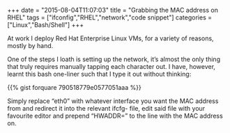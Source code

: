 +++
date = "2015-08-04T11:07:03"
title = "Grabbing the MAC address on RHEL"
tags = ["ifconfig","RHEL","network","code snippet"]
categories = ["Linux","Bash/Shell"]
+++

At work I deploy Red Hat Enterprise Linux VMs, for a variety of reasons, mostly by hand. 
 
One of the steps I loath is setting up the network, it’s almost the only thing that truly requires manually tapping each character out. I have, however, learnt this bash one-liner such that I type it out without thinking: 
 
{{% gist forquare 790518779e0577051aaa %}}
 
Simply replace “eth0” with whatever interface you want the MAC address from and redirect it into the relevant ifcfg- file, edit said file with your favourite editor and prepend “HWADDR=” to the line with the MAC address on.
